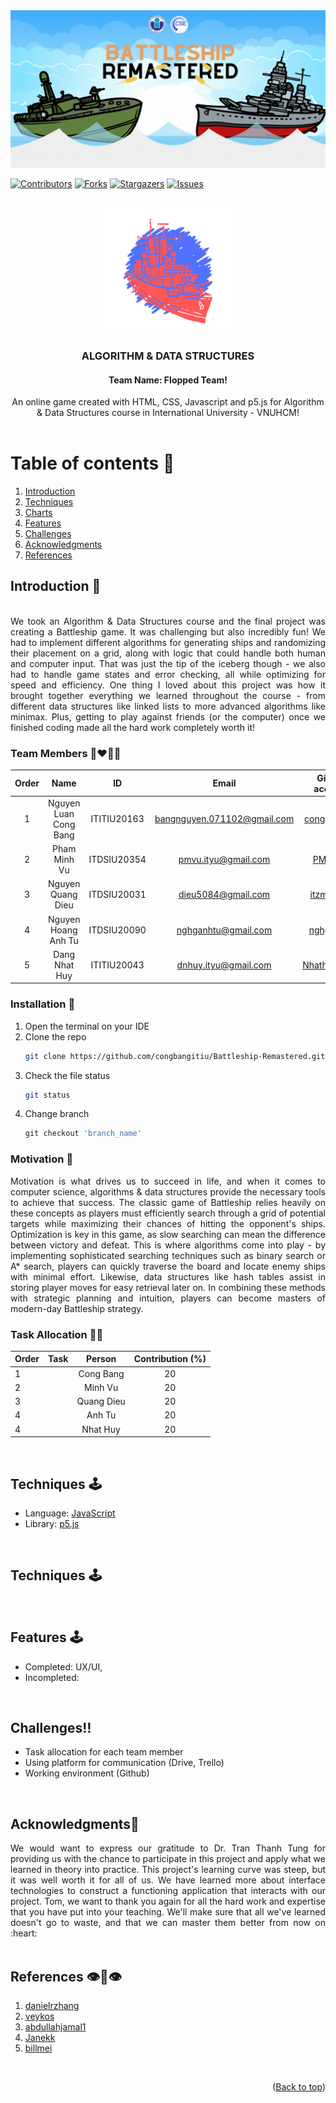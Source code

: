 <div id="top" align ="center">
<img src="./assets/img/banner.gif" alt="Banner">
</div>

[![Contributors][contributors-shield]][contributors-url]
[![Forks][forks-shield]][forks-url]
[![Stargazers][stars-shield]][stars-url]
[![Issues][issues-shield]][issues-url]

<!-- PROJECT LOGO -->
<br />
<div align="center">
  <a href="https://github.com/Nhathuy1305/OOP_BOMBERMAN_GAME.git">
    <img src="./assets/img/logo_readme.png" alt="Logo" width="200" height="200">
  </a>

  <h3 align="center">ALGORITHM & DATA STRUCTURES</h3>
  <h4 align="center">Team Name: Flopped Team!</h4>

  <p align="center">
    An online game created with HTML, CSS, Javascript and p5.js for Algorithm & Data Structures course in International University - VNUHCM!
    <br />
    <br />
    <!-- <a href="https://youtu.be/iLo5E-07aY0">View Demo</a> -->
  </p>
</div>

<!-- TABLE OF CONTENTS -->
# Table of contents :round_pushpin:
1. [Introduction](#Introduction)
2. [Techniques](#Techniques)
3. [Charts](#Charts)
4. [Features](#Features)
5. [Challenges](#Challenges)
6. [Acknowledgments](#Acknowledgments)
7. [References](#References)

## Introduction <a name="Introduction"></a> :bricks:

<div align="center">
<img src="screenshots/Intro.gif" alt="">
</div>

<div style="text-align:justify">
We took an Algorithm & Data Structures course and the final project was creating a Battleship game. It was challenging but also incredibly fun! We had to implement different algorithms for generating ships and randomizing their placement on a grid, along with logic that could handle both human and computer input. That was just the tip of the iceberg though - we also had to handle game states and error checking, all while optimizing for speed and efficiency. One thing I loved about this project was how it brought together everything we learned throughout the course - from different data structures like linked lists to more advanced algorithms like minimax. Plus, getting to play against friends (or the computer) once we finished coding made all the hard work completely worth it!
</div>

### Team Members :couplekiss_man_man:

| Order |         Name          |     ID      |            Email            |                       Github account                        |                              Facebook                              |
| :---: | :-------------------: | :---------: | :-------------------------: | :---------------------------------------------------------: | :----------------------------------------------------------------: |
|   1   | Nguyen Luan Cong Bang | ITITIU20163| bangnguyen.071102@gmail.com |       [congbangitiu](https://github.com/congbangitiu)       |     [Công Bằng](https://www.facebook.com/congbang.nguyenluan)      |
|   2  | Pham Minh Vu | ITDSIU20354 | pmvu.ityu@gmail.com |       [PMinhVu](https://github.com/PMinhVu)       |     [Vu Pham](https://www.facebook.com/profile.php?id=100004748865639&comment_id=Y29tbWVudDoyNTE4MjA3Mjc4MzQ3NTQzXzgwNzk3Njg4MDc0OTcyNg%3D%3D)      |
|   3   |   Nguyen Quang Dieu  | ITDSIU20031 | dieu5084@gmail.com |           [itzmealvin](https://github.com/itzmealvin)           | [Nguyen Quang Dieu](https://www.facebook.com/it.z.me.quangdieu) |
|   4   | Nguyen Hoang Anh Tu | ITDSIU20090 | nghganhtu@gmail.com  | [nghganhtu](https://github.com/nghganhtu) |         [Joseph Nguyen](https://www.facebook.com/profile.php?id=100084848316418)         |
|   5   |     Dang Nhat Huy     | ITITIU20043 |    dnhuy.ityu@gmail.com     |        [Nhathuy1305](https://github.com/Nhathuy1305)        |          [Nhật Huy](https://www.facebook.com/nhhuy.135/)           |

### Installation :dart: 

1. Open the terminal on your IDE
2. Clone the repo
   ```sh
   git clone https://github.com/congbangitiu/Battleship-Remastered.git
   ```
3. Check the file status
   ```sh
   git status
   ```
4. Change branch
   ```js
   git checkout 'branch_name'
   ```

### Motivation :mechanical_arm:

<div style="text-align:justify">
Motivation is what drives us to succeed in life, and when it comes to computer science, algorithms & data structures provide the necessary tools to achieve that success. The classic game of Battleship relies heavily on these concepts as players must efficiently search through a grid of potential targets while maximizing their chances of hitting the opponent's ships. Optimization is key in this game, as slow searching can mean the difference between victory and defeat. This is where algorithms come into play - by implementing sophisticated searching techniques such as binary search or A* search, players can quickly traverse the board and locate enemy ships with minimal effort. Likewise, data structures like hash tables assist in storing player moves for easy retrieval later on. In combining these methods with strategic planning and intuition, players can become masters of modern-day Battleship strategy.
</div>

### Task Allocation :ok_man:

| Order | Task                                    |  Person   | Contribution (%) |
| :---- | :-------------------------------------- | :-------: | :----------: |
| 1     |                  |  Cong Bang  |      20      |
| 2     |                              | Minh Vu |      20      |
| 3     |                     | Quang Dieu |      20      |
| 4     |  | Anh Tu  |      20      |
| 4     |  | Nhat Huy  |      20      |


<br />

## Techniques <a name="Techniques"></a>:joystick:
- Language: [JavaScript](https://www.javascript.com)
- Library: [p5.js](https://p5js.org)


<br />

<!-- CHARTS -->
## Techniques <a name="Techniques"></a>:joystick:


<br />


<!-- FEATURES -->
## Features <a name="Features"></a>:joystick: 
- Completed: UX/UI,
- Incompleted: 
<br />

<!-- CHALLENGES -->
## Challenges<a name="Challenges">:bangbang:

- Task allocation for each team member
- Using platform for communication (Drive, Trello)
- Working environment (Github)
<br />
	
## Acknowledgments<a name="Acknowledgments">:brain:
<div style="text-align:justify">
We would want to express our gratitude to Dr. Tran Thanh Tung for providing us with the chance to
participate in this project and apply what we learned in theory into practice. This project's
learning curve was steep, but it was well worth it for all of us. We have learned more about interface technologies to construct a functioning application
that interacts with our project. Tom, we want to thank you again for all the hard work and expertise that you have
put into your teaching. We'll make sure that all we've learned doesn't go to waste, and that
we can master them better from now on :heart:
</div>

<br />


## References<a name="References">  :eye::tongue::eye:
1. [danielrzhang](https://github.com/danielrzhang/Tank-Buster.git)
2. [veykos](https://github.com/veykos/Battleships.git)
3. [abdullahjamal1](https://github.com/abdullahjamal1/battleshipBoardGame.git)
4. [Janekk](https://github.com/Janekk/Battleships.git)
5. [billmei](https://github.com/billmei/battleboat.git)


<br />

<p align="right">(<a href="#top">Back to top</a>)</p>

<!-- MARKDOWN LINKS & IMAGES -->
<!-- https://www.markdownguide.org/basic-syntax/#reference-style-links -->

[contributors-shield]: https://img.shields.io/github/contributors/Nhathuy1305/DSDV-project.svg?style=for-the-badge
[contributors-url]: https://github.com/Nhathuy1305/DSDV-project/graphs/contributors
[forks-shield]: https://img.shields.io/github/forks/Nhathuy1305/DSDV-project.svg?style=for-the-badge
[forks-url]: https://github.com/Nhathuy1305/DSDV-project/network/members
[stars-shield]: https://img.shields.io/github/stars/Nhathuy1305/DSDV-project.svg?style=for-the-badge
[stars-url]: https://github.com/Nhathuy1305/DSDV-project/stargazers
[issues-shield]: https://img.shields.io/github/issues/Nhathuy1305/DSDV-project.svg?style=for-the-badge
[issues-url]: https://github.com//Nhathuy1305/DSDV-project/issues
